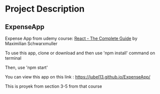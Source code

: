 # Project Description

## ExpenseApp
Expense App from udemy course: <a href="https://www.udemy.com/course/react-the-complete-guide-incl-redux/">React - The Complete Guide</a>  by Maximilian Schwarxmuller

To use this app, clone or download and then use 'npm install' command on terminal 

Then, use 'npm start' <br>

You can view this app on this link : https://jubel13.github.io/ExpenseApp/ <br>

This is proyek from section 3-5 from that course
